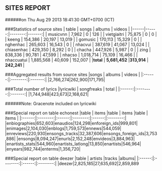 
## SITES REPORT

######on Thu Aug 29 2013 18:41:30 GMT+0700 (ICT)

###Statistics of source sites
| table | songs | albums | videos |
|------|------:|--------:|-------:|
| musicvnn | 7,962 | 0 |  126 | 
| vietgiaitri | 75,875 | 0 |  0 | 
| keeng | 154,386 | 20,197 |  13,019 | 
| gomusic | 170,113 | 15,329 |  0 | 
| nghenhac | 265,603 | 16,543 |  0 | 
| nhacvui | 387,619 | 41,067 |  13,024 | 
| chiasenhac | 429,350 | 8,292 |  0 | 
| chacha | 447,926 | 5,987 |  0 | 
| zing | 838,336 | 90,781 |  47,599 | 
| nhacso | 1,018,714 | 75,109 |  16,466 | 
| nhaccuatui | 1,885,568 | 40,609 |  152,007 | 
|**total** | **5,681,452** |**313,914** | **242,241** |


###Aggregated results from source sites
|songs | albums | videos |
|:------:|:--------:|:-------:|
|2,766,274|262,900|171,795|


###Total number of lyrics
|lyricwiki | songfreaks | total |
|:------:|:--------:|:-------:|
|1,744,948|423,673|2,168,621|

######Note: Gracenote included on lyricwiki


###Special report on table echonest
|table | items |table | items |table | items |
|:------:|:--------:|:------:|:--------:|:------:|:--------:|
|enbiographies|652,603|enaudios|124,298|enforeign_ids|999,801|
|enimages|2,104,030|enblogs|1,759,573|ennews|544,059|
|enreviews|220,930|ensongs_tracks|32,387,606|ensongs_foreign_ids|3,753,886|
|ensongs|8,094,247|enurls|2,152,248|envideos|3,884,963|
|enartists_stats|544,960|enartists_latlong|13,850|enartists|546,964|
|enyears|982,744|enterms|1,356,720|


###Special report on table deezer
|table | artists |tracks |albums|
|:------:|:--------:|:------:|:--------:|
|deezer|2,825,185|27,635,692|2,859,889

